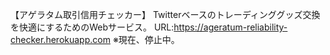 

【アゲラタム取引信用チェッカー】
Twitterベースのトレーディンググッズ交換を快適にするためのWebサービス。
URL:https://ageratum-reliability-checker.herokuapp.com
※現在、停止中。
